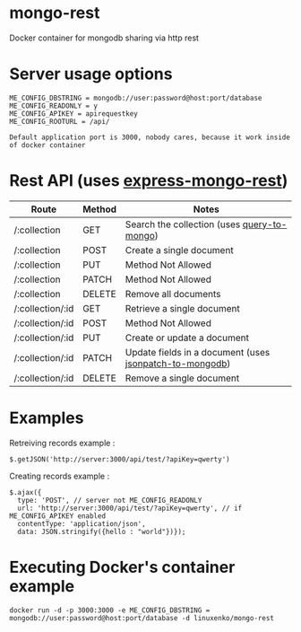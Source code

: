 # mongo-rest
Docker container for mongodb sharing via http rest

# Server usage options

	ME_CONFIG_DBSTRING = mongodb://user:password@host:port/database
	ME_CONFIG_READONLY = y  
	ME_CONFIG_APIKEY = apirequestkey
	ME_CONFIG_ROOTURL = /api/
	
	Default application port is 3000, nobody cares, because it work inside of docker container
	
# Rest API (uses [express-mongo-rest](https://github.com/pbatey/express-mongo-rest))

| Route            | Method | Notes                       |
| ---------------- | ------ | --------------------------- |
| /:collection     | GET    | Search the collection (uses [query-to-mongo](https://www.npmjs.com/package/query-to-mongo)) |
| /:collection     | POST   | Create a single document    |
| /:collection     | PUT    | Method Not Allowed          |
| /:collection     | PATCH  | Method Not Allowed          |
| /:collection     | DELETE | Remove all documents        |
| /:collection/:id | GET    | Retrieve a single document  |
| /:collection/:id | POST   | Method Not Allowed          |
| /:collection/:id | PUT    | Create or update a document |
| /:collection/:id | PATCH  | Update fields in a document (uses [jsonpatch-to-mongodb](https://www.npmjs.com/package/jsonpatch-to-mongodb)) |
| /:collection/:id | DELETE | Remove a single document    |


# Examples 

Retreiving records example :
```
$.getJSON('http://server:3000/api/test/?apiKey=qwerty')
```

Creating records example :
```
$.ajax({ 
  type: 'POST', // server not ME_CONFIG_READONLY 
  url: 'http://server:3000/api/test/?apiKey=qwerty', // if ME_CONFIG_APIKEY enabled 
  contentType: 'application/json',
  data: JSON.stringify({hello : "world"})});
```

# Executing Docker's container example 

```
docker run -d -p 3000:3000 -e ME_CONFIG_DBSTRING = mongodb://user:password@host:port/database -d linuxenko/mongo-rest
```

